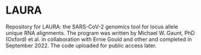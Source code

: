 # LAURA
Repository for LAURA: the SARS-CoV-2 genomics tool for locus allele unique RNA alignments. The program was written by Michael W. Gaunt, PhD (Oxford) et al. in collaboration with Ernie Gould and other and completed in September 2022. The code uploaded for public access later.
